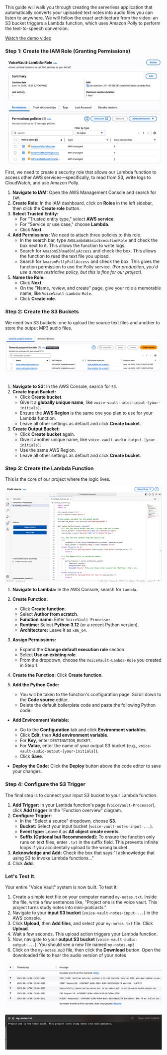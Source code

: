 This guide will walk you through creating the serverless application that automatically converts your uploaded text notes into audio files you can listen to anywhere. We will follow the exact architecture from the video: an S3 bucket triggers a Lambda function, which uses Amazon Polly to perform the text-to-speech conversion.

[Watch the demo video](./Screen%20Recording%202025-06-14%20at%201.38.30%20PM.mov)

### **Step 1: Create the IAM Role (Granting Permissions)**

![Screenshot showing IAM role creation](./Screenshot%202025-06-14%20at%2012.31.22%20PM.png)

First, we need to create a security role that allows our Lambda function to access other AWS services—specifically, to read from S3, write logs to CloudWatch, and use Amazon Polly.

1. **Navigate to IAM:** Open the AWS Management Console and search for `IAM`.
2. **Create Role:** In the IAM dashboard, click on **Roles** in the left sidebar, then click the **Create role** button.
3. **Select Trusted Entity:**
    - For "Trusted entity type," select **AWS service**.
    - For "Service or use case," choose **Lambda**.
    - Click **Next**.
4. **Add Permissions:** We need to attach three policies to this role.
    - In the search bar, type `AWSLambdaBasicExecutionRole` and check the box next to it. This allows the function to write logs.
    - Search for `AmazonS3ReadOnlyAccess` and check the box. This allows the function to read the text file you upload.
    - Search for `AmazonPollyFullAccess` and check the box. This gives the function permission to use the Polly service. _(For production, you'd use a more restrictive policy, but this is fine for our project)._
5. **Name the Role:**
    - Click **Next**.
    - On the "Name, review, and create" page, give your role a memorable name, like `VoiceVault-Lambda-Role`.
    - Click **Create role**.


### **Step 2: Create the S3 Buckets**

We need two S3 buckets: one to upload the source text files and another to store the output MP3 audio files.

![Screenshot showing S3 bucket creation](./Screenshot%202025-06-14%20at%2012.38.05%20PM.png)

1. **Navigate to S3:** In the AWS Console, search for `S3`.
2. **Create Input Bucket:**
    - Click **Create bucket**.
    - Give it a **globally unique name**, like `voice-vault-notes-input-[your-initials]`.
    - Ensure the **AWS Region** is the same one you plan to use for your Lambda function.
    - Leave all other settings as default and click **Create bucket**.
3. **Create Output Bucket:**
    - Click **Create bucket** again.
    - Give it another unique name, like `voice-vault-audio-output-[your-initials]`.
    - Use the same AWS Region.
    - Leave all other settings as default and click **Create bucket**.

### **Step 3: Create the Lambda Function**

This is the core of our project where the logic lives.

![Screenshot showing Lambda function creation](./Screenshot%202025-06-14%20at%2012.44.41%20PM.png)

1. **Navigate to Lambda:** In the AWS Console, search for `Lambda`.
    
2. **Create Function:**
    
    - Click **Create function**.
    - Select **Author from scratch**.
    - **Function name:** Enter `VoiceVault-Processor`.
    - **Runtime:** Select **Python 3.12** (or a recent Python version).
    - **Architecture:** Leave it as `x86_64`.
3. **Assign Permissions:**
    
    - Expand the **Change default execution role** section.
    - Select **Use an existing role**.
    - From the dropdown, choose the `VoiceVault-Lambda-Role` you created in Step 1.
4. **Create the Function:** Click **Create function**.
    
5. **Add the Python Code:**
    
    - You will be taken to the function's configuration page. Scroll down to the **Code source** editor.
    - Delete the default boilerplate code and paste the following Python code:


- **Add Environment Variable:**
    
    - Go to the **Configuration** tab and click **Environment variables**.
    - Click **Edit**, then **Add environment variable**.
    - For **Key**, enter `DESTINATION_BUCKET`.
    - For **Value**, enter the name of your output S3 bucket (e.g., `voice-vault-audio-output-[your-initials]`).
    - Click **Save**.
- **Deploy the Code:** Click the **Deploy** button above the code editor to save your changes.


### **Step 4: Configure the S3 Trigger**

The final step is to connect your input S3 bucket to your Lambda function.

1. **Add Trigger:** In your Lambda function's page (`VoiceVault-Processor`), click **Add trigger** in the "Function overview" diagram.
2. **Configure Trigger:**
    - In the "Select a source" dropdown, choose **S3**.
    - **Bucket:** Select your input bucket (`voice-vault-notes-input-...`).
    - **Event type:** Leave it as **All object create events**.
    - **Suffix (Optional but Recommended):** To ensure the function only runs on text files, enter `.txt` in the suffix field. This prevents infinite loops if you accidentally upload to the wrong bucket.
3. **Acknowledge and Add:** Check the box that says "I acknowledge that using S3 to invoke Lambda functions..."
4. Click **Add**.


### **Let's Test It.**

Your entire "Voice Vault" system is now built. To test it:

1. Create a simple text file on your computer named `my-notes.txt`. Inside the file, write a few sentences like, "Project one is the voice vault. This project turns study notes into mini-podcasts."
2. Navigate to your **input S3 bucket** (`voice-vault-notes-input-...`) in the AWS console.
3. Click **Upload**, then **Add files**, and select your `my-notes.txt` file. Click **Upload**.
4. Wait a few seconds. This upload action triggers your Lambda function.
5. Now, navigate to your **output S3 bucket** (`voice-vault-audio-output-...`). You should see a new file named `my-notes.mp3`.
6. Click on the `my-notes.mp3` file, then click the **Download** button. Open the downloaded file to hear the audio version of your notes

![Pasted image 20250614134207](./Pasted%20image%2020250614134207.png)

![Pasted image 20250614134000](./Pasted%20image%2020250614134000.png)
